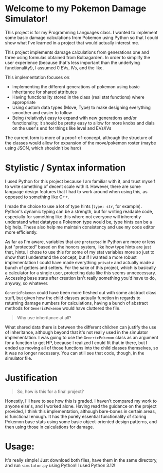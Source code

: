 # Welcome to my Pokemon Damage Simulator!

This project is for my Programming Languages class. I wanted to implement some basic damage calculations from Pokemon using Python so that I could show what I've learned in a project that would actually interest me. 

This project implements damage calculations from generations one and three using formulas obtained from Bulbagarden. In order to simplify the user experience (because that's less important than the underlying functionality!), I assumed 0 EVs, IVs, and the like. 

This implementation focuses on: 
- Implementing the different generations of pokemon using basic inheritance for shared attributes
- Having functionality stored in the class (real stat functions) where appropriate
- Using custom data types (Move, Type) to make designing everything smoother and easier to follow
- Being (relatively) easy to expand with new generations and/or functionality; it should be pretty easy to allow for more knobs and dials on the user's end for things like level and EVs/IVs

The current form is more of a proof-of-concept, although the structure of the classes would allow for expansion of the move/pokemon roster (maybe using JSON, which shouldn't be hard)

# Stylistic / Syntax information

I used Python for this project because I am familiar with it, and trust myself to write something of decent scale with it. However, there are some language design features that I had to work around when using this, as opposed to something like C++. 

I made the choice to use a lot of type hints (`type: str`, for example). Python's dynamic typing can be a strength, but for writing readable code, especially for something like this where not everyone will inherently understand what datatype a Pokemon type would be, type hints can be a big help. These also help me maintain consistency and use my code editor more efficiently. 

As far as I'm aware, variables that are `protected` in Python are more or less just "protected" based on the honors system, like how type hints are just that, hints. I chose to use this for some of my stat variables more so just to show that I understand the concept, but if I wanted a more robust implementation I could have made everything `private` and actually made a bunch of getters and setters. For the sake of this project, which is basically a calculator for a single user, protecting data like this seems unncecessary. Accessing base stats after creation isn't really something you'd have to do, anyway, so whatever. 

`GenericPokemon` could have been more fleshed out with some abstract class stuff, but given how the child classes actually function in regards to returning damage numbers for calculations, having a bunch of abstract methods for `GenericPokemon` would have cluttered the file.

> Why use inheritance at all?

What shared data there is between the different children can justify the use of inheritance, although beyond that it's not really used in the simulator implementation. I was going to use the `GenericPokemon` class as an argument for a function to get HP, because I realized I could fit that in there, but I ended up moving all of those functions into the child classes themselves, so it was no longer necessary. You can still see that code, though, in the simulator file.

# Justification

> So, how is this for a final project?

Honestly, I'll have to see how this is graded. I haven't compared my work to anyone else's, and I worked alone. Having read the guidance on the project provided, I think this implementation, although bare-bones in certain areas, is functional enough. It has the purely essential functionality of storing Pokemon base stats using some basic object-oriented design patterns, and then using those in calculations for damage.

# Usage:

It's really simple! Just download both files, have them in the same directory, and run `simulator.py` using Python! I used Python 3.12!
